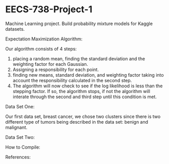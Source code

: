 # EECS-738-Project-1
Machine Learning project. Build probability mixture models for Kaggle datasets.

Expectation Maximization Algorithm:

Our algorithm consists of 4 steps: 
  1) placing a random mean, finding the standard deviation and the weighting factor for each Gaussian. 
  2) Assigning a responsibility for each point. 
  3) finding new means, standard deviation, and weighting factor taking into account the responsibility
  calculated in the second step. 
  4) The algorithm will now check to see if the log likelihood is less than the stepping factor. If so, the algorithm stops,        if not the algorithm will interate through the second and third step until this condition is met. 

Data Set One:

Our first data set, breast cancer, we chose two clusters since there is two different type of tumors being described in the data set: benign and malignant.

Data Set Two:


How to Compile: 


References: 

